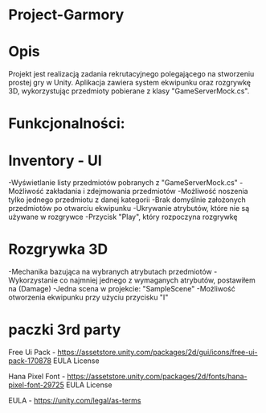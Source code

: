 # Project-Garmory

# Opis
Projekt jest realizacją zadania rekrutacyjnego polegającego na stworzeniu prostej gry w Unity. Aplikacja zawiera system ekwipunku oraz rozgrywkę 3D, wykorzystując przedmioty pobierane z klasy "GameServerMock.cs".

# Funkcjonalności:
# Inventory - UI
-Wyświetlanie listy przedmiotów pobranych z "GameServerMock.cs"
-Możliwość zakładania i zdejmowania przedmiotów
-Możliwość noszenia tylko jednego przedmiotu z danej kategorii
-Brak domyślnie założonych przedmiotów po otwarciu ekwipunku
-Ukrywanie atrybutów, które nie są używane w rozgrywce
-Przycisk "Play", który rozpoczyna rozgrywkę
# Rozgrywka 3D
-Mechanika bazująca na wybranych atrybutach przedmiotów
-Wykorzystanie co najmniej jednego z wymaganych atrybutów, postawiłem na (Damage)
-Jedna scena w projekcie: "SampleScene"
-Możliwość otworzenia ekwipunku przy użyciu przycisku "I"

# paczki 3rd party
Free Ui Pack - https://assetstore.unity.com/packages/2d/gui/icons/free-ui-pack-170878
EULA License

Hana Pixel Font - https://assetstore.unity.com/packages/2d/fonts/hana-pixel-font-29725
EULA License

EULA - https://unity.com/legal/as-terms
